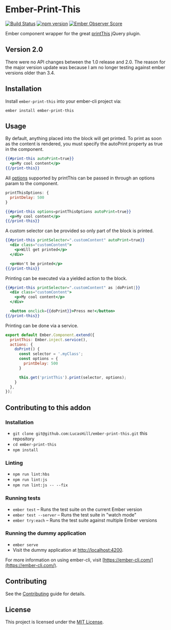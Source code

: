 # Ember-Print-This


[![Build Status](https://travis-ci.org/LucasHill/ember-print-this.svg?branch=master)](https://travis-ci.org/LucasHill/ember-print-this)
[![npm version](https://badge.fury.io/js/ember-print-this.svg)](https://badge.fury.io/js/ember-print-this)
[![Ember Observer Score](http://emberobserver.com/badges/ember-print-this.svg)](http://emberobserver.com/addons/ember-print-this)

Ember component wrapper for the great [printThis](https://github.com/jasonday/printThis) jQuery plugin.

## Version 2.0
There were no API changes between the 1.0 release and 2.0.
The reason for the major version update was because I am
no longer testing against ember versions older than 3.4.

## Installation

Install `ember-print-this` into your ember-cli project via:

    ember install ember-print-this

## Usage
By default, anything placed into the block will get printed.
To print as soon as the content is rendered, you must specify
the autoPrint property as true in the component.

```hbs
{{#print-this autoPrint=true}}
  <p>My cool content</p>
{{/print-this}}
```

All [options](https://github.com/jasonday/printThis#all-options)
supported by printThis can be passed in through an options param 
to the component. 

```js
printThisOptions: {
  printDelay: 500
}
```

```hbs
{{#print-this options=printThisOptions autoPrint=true}}
  <p>My cool content</p>
{{/print-this}}
```

A custom selector can be provided so only part of the block is printed. 

```hbs
{{#print-this printSelector=".customContent" autoPrint=true}}
  <div class="customContent">
    <p>Will get printed</p>
  </div>

  <p>Won't be printed</p>
{{/print-this}}
```

Printing can be executed via a yielded action to the block.

```hbs
{{#print-this printSelector=".customContent" as |doPrint|}}
  <div class="customContent">
    <p>My cool content</p>
  </div>

  <button onclick={{doPrint}}>Press me!</button>
{{/print-this}}
```

Printing can be done via a service.
```js
export default Ember.Component.extend({
  printThis: Ember.inject.service(),
  actions: {
    doPrint() {
      const selector = '.myClass';
      const options = {
        printDelay: 500
      }

      this.get('printThis').print(selector, options);
    }
  },
});
```
## Contributing to this addon
### Installation

* `git clone git@github.com:LucasHill/ember-print-this.git` this repository
* `cd ember-print-this`
* `npm install`

### Linting

* `npm run lint:hbs`
* `npm run lint:js`
* `npm run lint:js -- --fix`

### Running tests

* `ember test` – Runs the test suite on the current Ember version
* `ember test --server` – Runs the test suite in "watch mode"
* `ember try:each` – Runs the test suite against multiple Ember versions

### Running the dummy application

* `ember serve`
* Visit the dummy application at [http://localhost:4200](http://localhost:4200).

For more information on using ember-cli, visit [https://ember-cli.com/](https://ember-cli.com/).

Contributing
------------------------------------------------------------------------------

See the [Contributing](CONTRIBUTING.md) guide for details.


License
------------------------------------------------------------------------------

This project is licensed under the [MIT License](LICENSE.md).
